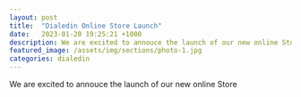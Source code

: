 ```yaml
---
layout: post
title:  "Dialedin Online Store Launch"
date:   2023-01-20 19:25:21 +1000
description: We are excited to annouce the launch of our new online Store
featured_image: /assets/img/sections/photo-1.jpg
categories: dialedin
---
```


We are excited to annouce the launch of our new online Store